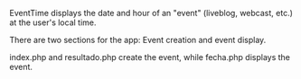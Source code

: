 EventTime displays the date and hour of an "event" (liveblog, webcast, etc.) at the user's local time.

There are two sections for the app: Event creation and event display.

index.php and resultado.php create the event, while fecha.php displays the event.